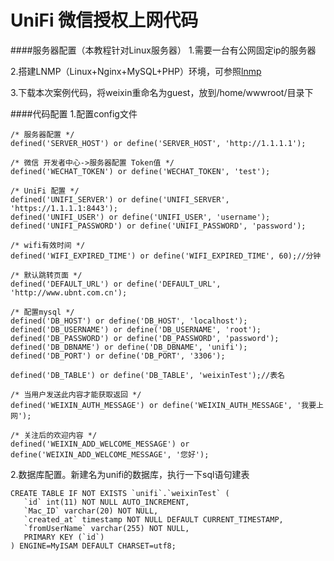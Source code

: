 UniFi 微信授权上网代码
===========

####服务器配置（本教程针对Linux服务器）
1.需要一台有公网固定ip的服务器

2.搭建LNMP（Linux+Nginx+MySQL+PHP）环境，可参照[lnmp](http://lnmp.org/install.html)

3.下载本次案例代码，将weixin重命名为guest，放到/home/wwwroot/目录下

####代码配置
1.配置config文件

	/* 服务器配置 */
	defined('SERVER_HOST') or define('SERVER_HOST', 'http://1.1.1.1');

	/* 微信 开发者中心->服务器配置 Token值 */
	defined('WECHAT_TOKEN') or define('WECHAT_TOKEN', 'test');

	/* UniFi 配置 */
	defined('UNIFI_SERVER') or define('UNIFI_SERVER', 'https://1.1.1.1:8443');
	defined('UNIFI_USER') or define('UNIFI_USER', 'username');
	defined('UNIFI_PASSWORD') or define('UNIFI_PASSWORD', 'password');

	/* wifi有效时间 */
	defined('WIFI_EXPIRED_TIME') or define('WIFI_EXPIRED_TIME', 60);//分钟

	/* 默认跳转页面 */
	defined('DEFAULT_URL') or define('DEFAULT_URL', 'http://www.ubnt.com.cn');

	/* 配置mysql */
	defined('DB_HOST') or define('DB_HOST', 'localhost');
	defined('DB_USERNAME') or define('DB_USERNAME', 'root');
	defined('DB_PASSWORD') or define('DB_PASSWORD', 'password');
	defined('DB_DBNAME') or define('DB_DBNAME', 'unifi');
	defined('DB_PORT') or define('DB_PORT', '3306');

	defined('DB_TABLE') or define('DB_TABLE', 'weixinTest');//表名

	/* 当用户发送此内容才能获取返回 */
	defined('WEIXIN_AUTH_MESSAGE') or define('WEIXIN_AUTH_MESSAGE', '我要上网');

	/* 关注后的欢迎内容 */
	defined('WEIXIN_ADD_WELCOME_MESSAGE') or define('WEIXIN_ADD_WELCOME_MESSAGE', '您好');

2.数据库配置。新建名为unifi的数据库，执行一下sql语句建表

	CREATE TABLE IF NOT EXISTS `unifi`.`weixinTest` (
	   `id` int(11) NOT NULL AUTO_INCREMENT,
	   `Mac_ID` varchar(20) NOT NULL,
	   `created_at` timestamp NOT NULL DEFAULT CURRENT_TIMESTAMP,
	   `fromUserName` varchar(255) NOT NULL,
	   PRIMARY KEY (`id`)
	) ENGINE=MyISAM DEFAULT CHARSET=utf8;